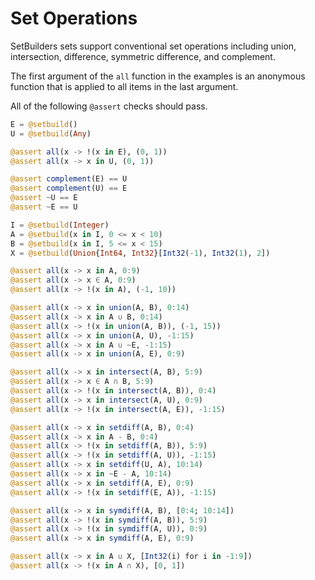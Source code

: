 # Set Operations
SetBuilders sets support conventional set operations including union,
intersection, difference, symmetric difference, and complement.

The first argument of the `all` function in the examples is an anonymous
function that is applied to all items in the last argument.

All of the following `@assert` checks should pass.
```julia
E = @setbuild()
U = @setbuild(Any)

@assert all(x -> !(x in E), (0, 1))
@assert all(x -> x in U, (0, 1))

@assert complement(E) == U
@assert complement(U) == E
@assert ~U == E
@assert ~E == U

I = @setbuild(Integer)
A = @setbuild(x in I, 0 <= x < 10)
B = @setbuild(x in I, 5 <= x < 15)
X = @setbuild(Union{Int64, Int32}[Int32(-1), Int32(1), 2])

@assert all(x -> x in A, 0:9)
@assert all(x -> x ∈ A, 0:9)
@assert all(x -> !(x in A), (-1, 10))

@assert all(x -> x in union(A, B), 0:14)
@assert all(x -> x in A ∪ B, 0:14)
@assert all(x -> !(x in union(A, B)), (-1, 15))
@assert all(x -> x in union(A, U), -1:15)
@assert all(x -> x in A ∪ ~E, -1:15)
@assert all(x -> x in union(A, E), 0:9)

@assert all(x -> x in intersect(A, B), 5:9)
@assert all(x -> x ∈ A ∩ B, 5:9)
@assert all(x -> !(x in intersect(A, B)), 0:4)
@assert all(x -> x in intersect(A, U), 0:9)
@assert all(x -> !(x in intersect(A, E)), -1:15)

@assert all(x -> x in setdiff(A, B), 0:4)
@assert all(x -> x in A - B, 0:4)
@assert all(x -> !(x in setdiff(A, B)), 5:9)
@assert all(x -> !(x in setdiff(A, U)), -1:15)
@assert all(x -> x in setdiff(U, A), 10:14)
@assert all(x -> x in ~E - A, 10:14)
@assert all(x -> x in setdiff(A, E), 0:9)
@assert all(x -> !(x in setdiff(E, A)), -1:15)

@assert all(x -> x in symdiff(A, B), [0:4; 10:14])
@assert all(x -> !(x in symdiff(A, B)), 5:9)
@assert all(x -> !(x in symdiff(A, U)), 0:9)
@assert all(x -> x in symdiff(A, E), 0:9)

@assert all(x -> x in A ∪ X, [Int32(i) for i in -1:9])
@assert all(x -> !(x in A ∩ X), [0, 1])
```
